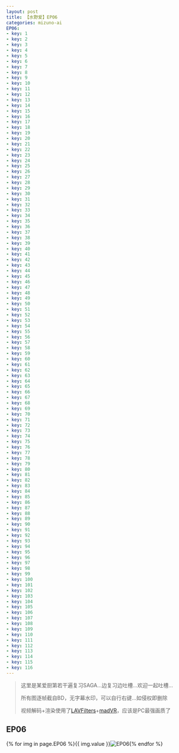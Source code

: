 ```yaml
---
layout: post
title: 【水野爱】EP06
categories: mizuno-ai
EP06:
- key: 1
- key: 2
- key: 3
- key: 4
- key: 5
- key: 6
- key: 7
- key: 8
- key: 9
- key: 10
- key: 11
- key: 12
- key: 13
- key: 14
- key: 15
- key: 16
- key: 17
- key: 18
- key: 19
- key: 20
- key: 21
- key: 22
- key: 23
- key: 24
- key: 25
- key: 26
- key: 27
- key: 28
- key: 29
- key: 30
- key: 31
- key: 32
- key: 33
- key: 34
- key: 35
- key: 36
- key: 37
- key: 38
- key: 39
- key: 40
- key: 41
- key: 42
- key: 43
- key: 44
- key: 45
- key: 46
- key: 47
- key: 48
- key: 49
- key: 50
- key: 51
- key: 52
- key: 53
- key: 54
- key: 55
- key: 56
- key: 57
- key: 58
- key: 59
- key: 60
- key: 61
- key: 62
- key: 63
- key: 64
- key: 65
- key: 66
- key: 67
- key: 68
- key: 69
- key: 70
- key: 71
- key: 72
- key: 73
- key: 74
- key: 75
- key: 76
- key: 77
- key: 78
- key: 79
- key: 80
- key: 81
- key: 82
- key: 83
- key: 84
- key: 85
- key: 86
- key: 87
- key: 88
- key: 89
- key: 90
- key: 91
- key: 92
- key: 93
- key: 94
- key: 95
- key: 96
- key: 97
- key: 98
- key: 99
- key: 100
- key: 101
- key: 102
- key: 103
- key: 104
- key: 105
- key: 106
- key: 107
- key: 108
- key: 109
- key: 110
- key: 111
- key: 112
- key: 113
- key: 114
- key: 115
- key: 116
---
```

> 这里是某爱厨第若干遍复习SAGA…边复习边吐槽…欢迎一起吐槽…
>
> 所有图逐帧截自BD，无字幕水印，可以自行右键…如侵权即删除
>
> 视频解码+渲染使用了[LAVFilters](https://github.com/Nevcairiel/LAVFilters)+[madVR](http://www.madvr.com/)，应该是PC最强画质了

## EP06

{% for img in page.EP06 %}{{ img.value }}![EP06](https://github.com/wu-kan/MizunoAi/raw/master/EP06/EP06({{img.key}}).jpg){% endfor %}
